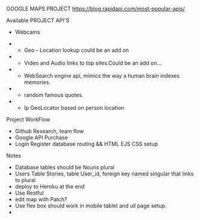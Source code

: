 GOOGLE MAPS PROJECT
https://blog.rapidapi.com/most-popular-apis/

Available PROJECT API'S
  - Webcams
* - Geo - Location lookup could be an add on
* - Video and Audio links to top sites.Could be an add on...
* - WebSearch engine api, mimics the way a human brain indexes memories.
* - random famous quotes.
* - Ip GeoLocator based on person location


Project WorkFlow
  - Github Research, team flow
  - Google API Purchase
  - Login Register database routing && HTML EJS CSS setup


Notes
  - Database tables should be Nouns plural
  - Users Table Stories, table User_id, foreign key named singular that links to plural 
  - deploy to Heroku at the end
  - Use Restful
  - edit map with Patch?
  - Use flex box should work in mobile tablet and ull page setup.
  - 
